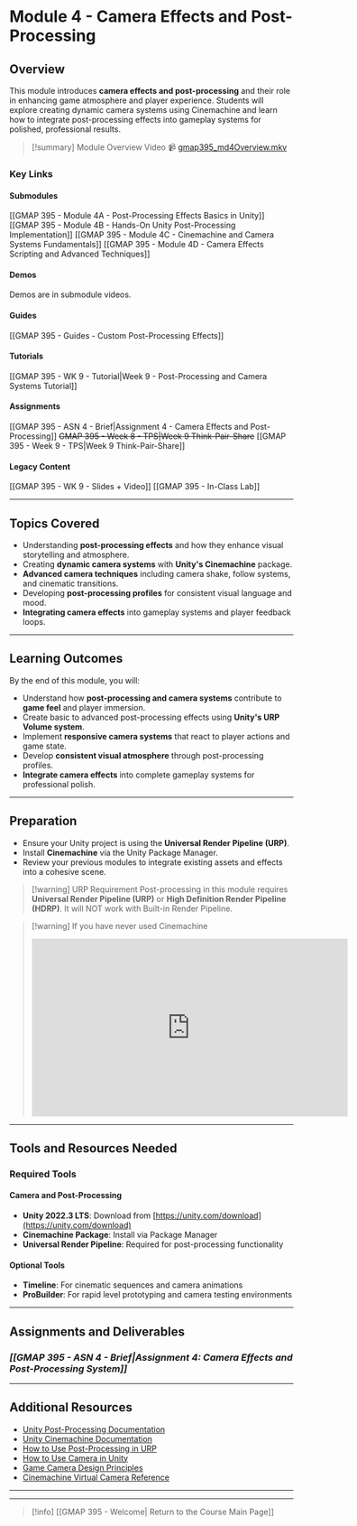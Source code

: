 # Module 4 - Camera Effects and Post-Processing

## Overview

This module introduces **camera effects and post-processing** and their role in enhancing game atmosphere and player experience. Students will explore creating dynamic camera systems using Cinemachine and learn how to integrate post-processing effects into gameplay systems for polished, professional results.

> [!summary] Module Overview Video 📹 [gmap395_md4Overview.mkv](https://1drv.ms/v/c/b08de2251f1b33a4/EYyrIOQlb1tEp01vWoEgT9EBS7URklBVzoSzJ4XVpVAPXg?e=aLkAFK)

### Key Links

#### Submodules

[[GMAP 395 - Module 4A - Post-Processing Effects Basics in Unity]]
[[GMAP 395 - Module 4B - Hands-On Unity Post-Processing Implementation]]
[[GMAP 395 - Module 4C - Cinemachine and Camera Systems Fundamentals]]
[[GMAP 395 - Module 4D - Camera Effects Scripting and Advanced Techniques]]

#### Demos

Demos are in submodule videos.

#### Guides

[[GMAP 395 - Guides - Custom Post-Processing Effects]]

#### Tutorials

[[GMAP 395 - WK 9 - Tutorial|Week 9 - Post-Processing and Camera Systems Tutorial]]

#### Assignments

[[GMAP 395 - ASN 4 - Brief|Assignment 4 - Camera Effects and Post-Processing]] 
~~GMAP 395 - Week 8 - TPS|Week 9 Think-Pair-Share~~
[[GMAP 395 - Week 9 - TPS|Week 9 Think-Pair-Share]]

#### Legacy Content

[[GMAP 395 - WK 9 - Slides + Video]]
[[GMAP 395 - In-Class Lab]]

---

## Topics Covered

- Understanding **post-processing effects** and how they enhance visual storytelling and atmosphere.
- Creating **dynamic camera systems** with **Unity's Cinemachine** package.
- **Advanced camera techniques** including camera shake, follow systems, and cinematic transitions.
- Developing **post-processing profiles** for consistent visual language and mood.
- **Integrating camera effects** into gameplay systems and player feedback loops.

---

## Learning Outcomes

By the end of this module, you will:

- Understand how **post-processing and camera systems** contribute to **game feel** and player immersion.
- Create basic to advanced post-processing effects using **Unity's URP Volume system**.
- Implement **responsive camera systems** that react to player actions and game state.
- Develop **consistent visual atmosphere** through post-processing profiles.
- **Integrate camera effects** into complete gameplay systems for professional polish.

---

## Preparation

- Ensure your Unity project is using the **Universal Render Pipeline (URP)**.
- Install **Cinemachine** via the Unity Package Manager.
- Review your previous modules to integrate existing assets and effects into a cohesive scene.

> [!warning] URP Requirement Post-processing in this module requires **Universal Render Pipeline (URP)** or **High Definition Render Pipeline (HDRP)**. It will NOT work with Built-in Render Pipeline.

> [!warning] If you have never used Cinemachine
> 
> <iframe width="560" height="315" src="https://www.youtube.com/embed/P_ibDJhFVMU?si=ckwuuw1aFDsYoAqG" title="YouTube video player" frameborder="0" allow="accelerometer; autoplay; clipboard-write; encrypted-media; gyroscope; picture-in-picture; web-share" referrerpolicy="strict-origin-when-cross-origin" allowfullscreen></iframe>

---

## Tools and Resources Needed

### Required Tools

#### Camera and Post-Processing

- **Unity 2022.3 LTS**: Download from [https://unity.com/download](https://unity.com/download)
- **Cinemachine Package**: Install via Package Manager
- **Universal Render Pipeline**: Required for post-processing functionality

#### Optional Tools

- **Timeline**: For cinematic sequences and camera animations
- **ProBuilder**: For rapid level prototyping and camera testing environments

---

## Assignments and Deliverables

### _**[[GMAP 395 - ASN 4 - Brief|Assignment 4: Camera Effects and Post-Processing System]]**_

---

## Additional Resources

- [Unity Post-Processing Documentation](https://docs.unity3d.com/6000.0/Documentation/Manual/urp/integration-with-post-processing.html)
- [Unity Cinemachine Documentation](https://docs.unity3d.com/Packages/com.unity.cinemachine@3.1/manual/index.html)
- [How to Use Post-Processing in URP](https://learn.unity.com/project/creative-core-post-processing)
- [How to Use Camera in Unity](https://learn.unity.com/tutorial/cinemachine-cameras-2018#)
- [Game Camera Design Principles](https://www.whatgamesare.com/2011/10/camera-comes-first-game-design.html)
- [Cinemachine Virtual Camera Reference](https://docs.unity3d.com/Packages/com.unity.cinemachine@3.1/manual/CinemachineVirtualCamera.html)

---

---

> [!info] [[GMAP 395 - Welcome| Return to the Course Main Page]]
